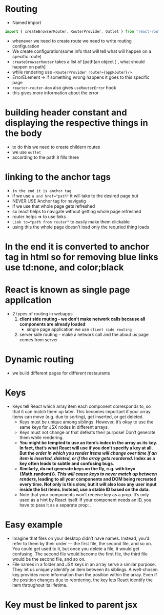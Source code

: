 # Routing

- Named import

```js
import { createBrowserRouter, RouterProvider, Outlet } from "react-router-dom";
```

- whenever we need to create route we need to write routing configuration
- We create configuration(some info that will tell what will happen on a specific route)
- `createBrowserRouter` takes a list of [path(an object ) , what should happen on path]
- while rendering use `<RouterProvider router={appRouter}/>`
- ErrorELement => if something wrong happens it goes to this specific page
- `reacter-router-dom` also gives `useRouterError` hook
- this gives more information about the error

# building header constant and displaying the respective things in the body

- to do this we need to create childern routes
- we use `outlet`
- according to the path it fills there

# linking to the anchor tags
- `in the end it is anchor tag`
- if we use `a and href="path"` it will take to the desired page but
- NEVER USE Anchor tag for navigatig
- if we use that whole page gets refreshed
- so react helps to navigate without getting whole page refreshed
- router helps => to use links
- `Link to="path from router"` to easily make them clickable
- using this the whole page doesn't load only the requried thing loads
# In the end it is converted to anchor tag in html so for removing blue links use td:none, and color;black
# React is known as single page application

- 2 types of routing in webapps
  1. **client side routing - we don't make network calls because all components are already loaded**
     - single page application we use `client side routing`
  2. server side routing - make a network call and the about us page comes from server


# Dynamic routing
- we build different pages for different restaurants


# Keys
- Keys tell React which array item each component corresponds to, so that it can match them up later. This becomes important if your array items can move (e.g. due to sorting), get inserted, or get deleted.
  - Keys must be unique among siblings. However, it’s okay to use the same keys for JSX nodes in different arrays.
  - Keys must not change or that defeats their purpose! Don’t generate them while rendering.
  - **You might be tempted to use an item’s index in the array as its key. In fact, that’s what React will use if you don’t specify a key at all. But the *order in which you render items will change over time if an item is inserted, deleted, or if the array gets reordered*. Index as a key often leads to subtle and confusing bugs**.
  - **Similarly, do not generate keys on the fly, e.g. with key={Math.random()}. *This will cause keys to never match up between renders*, leading to all your components and DOM being recreated every time. Not only is this slow, but it will also lose any user input inside the list items. Instead, use a stable ID based on the data.**
  - Note that your components won’t receive key as a prop. It’s only used as a hint by React itself. If your component needs an ID, you have to pass it as a separate prop: <Profile key={id} userId={id} />.
# Easy example
- Imagine that files on your desktop didn’t have names. Instead, you’d refer to them by their order — the first file, the second file, and so on. You could get used to it, but once you delete a file, it would get confusing. The second file would become the first file, the third file would be the second file, and so on.
- File names in a folder and JSX keys in an array serve a similar purpose. They let us uniquely identify an item between its siblings. A well-chosen key provides more information than the position within the array. Even if the position changes due to reordering, the key lets React identify the item throughout its lifetime.
# Key must be linked to parent jsx
